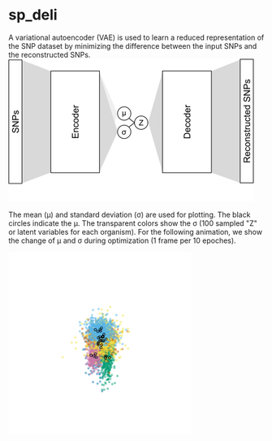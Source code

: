 # sp_deli

A variational autoencoder (VAE) is used to learn a reduced representation of the SNP dataset by minimizing the difference between the input SNPs and the reconstructed SNPs.
![Fig](fig.png)

The mean (&mu;) and standard deviation (&sigma;) are used for plotting. The black circles indicate the &mu;. The transparent colors show the &sigma; (100 sampled "Z" or latent variables for each organism). For the following animation, we show the change of &mu; and &sigma; during optimization (1 frame per 10 epoches).

![Animation](Metano_UCE_SNPs_50percent.gif)
